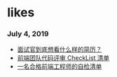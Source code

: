 # likes

### July 4, 2019 
- [面试官到底想看什么样的简历？](https://juejin.im/post/5d1d52aff265da1bb2774de0)
- [前端团队代码评审 CheckList 清单](https://juejin.im/post/5d1c6550518825330a3bfa01)
- [一名合格前端工程师的自检清单](https://zhuanlan.zhihu.com/p/64852496)

